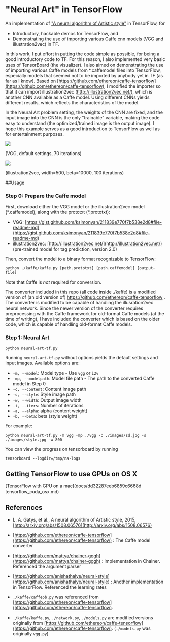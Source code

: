# "Neural Art" in TensorFlow

An implementation of ["A neural algorithm of Artistic style"](http://arxiv.org/abs/1508.06576) in TensorFlow, for

- Introductory, hackable demos for TensorFlow, and
- Demonstrating the use of importing various Caffe cnn models (VGG and illustration2vec) in TF.

In this work, I put effort in putting the code simple as possible, for being a good introductory code to TF. For this reason, I also implemented very basic uses of TensorBoard (the visualizer). I also aimed on demonstrating the use of importing various Caffe models from *.caffemodel files into TensorFlow, especially models that seemed not to be imported by anybody yet in TF (as far as I know). Based on [https://github.com/ethereon/caffe-tensorflow](https://github.com/ethereon/caffe-tensorflow), I modified the importer so that it can import illustration2vec (http://illustration2vec.net/), which is another CNN available as a Caffe model. Using different CNNs yields different results, which reflects the characteristics of the model.

In the Neural Art problem setting, the weights of the CNN are fixed, and the input image into the CNN is the only "trainable" variable, making the code easy to understand (the optimized/trained image is the output image). I hope this example serves as a good introduction to TensorFlow as well as for entertainment purposes.

<img src="vgg_result.png">

(VGG, default settings, 70 iterations)

<img src="i2v_result.png">

(illustration2vec, width=500, beta=10000, 100 iterations)

##Usage

### Step 0: Prepare the Caffe model
First, download either the VGG model or the illustration2vec model (\*.caffemodel), along with the prototxt (\*.prototxt):

- VGG: [https://gist.github.com/ksimonyan/211839e770f7b538e2d8#file-readme-md](https://gist.github.com/ksimonyan/211839e770f7b538e2d8#file-readme-md)
- illustration2vec: [http://illustration2vec.net/](http://illustration2vec.net/)   (pre-trained model for tag prediction, version 2.0)

Then, convert the model to a binary format recognizable to TensorFlow:

	python ./kaffe/kaffe.py [path.prototxt] [path.caffemodel] [output-file]

Note that Caffe is *not* required for conversion.

The converter included in this repo (all code inside ./kaffe) is a modified version of (an old version of) https://github.com/ethereon/caffe-tensorflow . The converter is modified to be capable of handling the illusration2vec neural network. Since the newer version of the converter requires preprocessing with the Caffe framework for old-format Caffe models (at the time of writing), I have included the converter which is based on the older code, which is capable of handling old-format Caffe models.

### Step 1: Neural Art

	python neural-art-tf.py

Running `neural-art-tf.py` without options yields the default settings and input images. Available options are:

- `-m, --model`:      Model type - Use `vgg` or `i2v`
- `-mp, --modelpath`: Model file path - The path to the converted Caffe model in Step 0
- `-c, --content`:    Content image path
- `-s, --style`:      Style image path
- `-w, --width`:      Output image width
- `-i, --iters`:      Number of iterations
- `-a, --alpha`:      alpha (content weight)
- `-b, --beta`:       beta (style weight)

For example:


	python neural-art-tf.py -m vgg -mp ./vgg -c ./images/sd.jpg -s ./images/style.jpg -w 800

You can view the progress on tensorboard by running

	tensorboard --logdir=/tmp/na-logs


## Getting TensorFlow to use GPUs on OS X
[TensorFlow with GPU on a mac](docs/dd32287eeb6859c6668d
tensorflow_cuda_osx.md)

## References
- L. A. Gatys, et al., A neural algorithm of Artistic style, 2015, [http://arxiv.org/abs/1508.06576](http://arxiv.org/abs/1508.06576)
- [https://github.com/ethereon/caffe-tensorflow](https://github.com/ethereon/caffe-tensorflow) : The Caffe model converter
- [https://github.com/mattya/chainer-gogh](https://github.com/mattya/chainer-gogh) : Implementation in Chainer. Referenced the argument parser
- [https://github.com/anishathalye/neural-style](https://github.com/anishathalye/neural-style) : Another implementation in TensorFlow. Referenced the learning rates


- `./kaffe/caffepb.py` was referenced from [https://github.com/ethereon/caffe-tensorflow](https://github.com/ethereon/caffe-tensorflow).
- `./kaffe/kaffe.py`, `./network.py`, `./models.py` are modified versions originally from [https://github.com/ethereon/caffe-tensorflow](https://github.com/ethereon/caffe-tensorflow). (`./models.py` was originally `vgg.py`)
